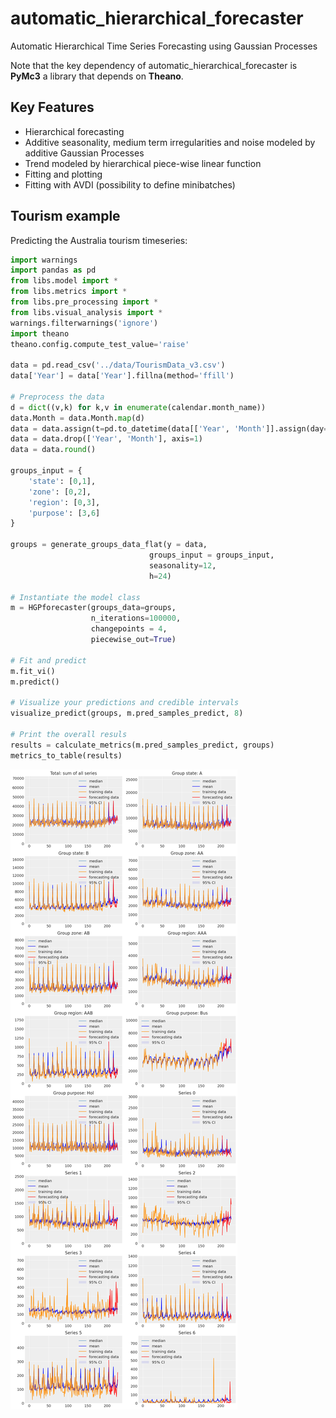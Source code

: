 # automatic_hierarchical_forecaster
Automatic Hierarchical Time Series Forecasting using Gaussian Processes

Note that the key dependency of automatic_hierarchical_forecaster is **PyMc3** a library that depends on **Theano**.

## Key Features
* Hierarchical forecasting
* Additive seasonality, medium term irregularities and noise modeled by additive Gaussian Processes
* Trend modeled by hierarchical piece-wise linear function
* Fitting and plotting
* Fitting with AVDI (possibility to define minibatches)

## Tourism example
Predicting the Australia tourism timeseries:
```python
import warnings
import pandas as pd
from libs.model import *
from libs.metrics import *
from libs.pre_processing import *
from libs.visual_analysis import *
warnings.filterwarnings('ignore')
import theano
theano.config.compute_test_value='raise'

data = pd.read_csv('../data/TourismData_v3.csv')
data['Year'] = data['Year'].fillna(method='ffill')

# Preprocess the data
d = dict((v,k) for k,v in enumerate(calendar.month_name))
data.Month = data.Month.map(d)
data = data.assign(t=pd.to_datetime(data[['Year', 'Month']].assign(day=1))).set_index('t')
data = data.drop(['Year', 'Month'], axis=1)
data = data.round()

groups_input = {
    'state': [0,1],
    'zone': [0,2],
    'region': [0,3],
    'purpose': [3,6]
}

groups = generate_groups_data_flat(y = data, 
                               groups_input = groups_input, 
                               seasonality=12, 
                               h=24)

# Instantiate the model class
m = HGPforecaster(groups_data=groups,
                  n_iterations=100000,
                  changepoints = 4,
                  piecewise_out=True)

# Fit and predict
m.fit_vi()
m.predict()

# Visualize your predictions and credible intervals
visualize_predict(groups, m.pred_samples_predict, 8)

# Print the overall resuls
results = calculate_metrics(m.pred_samples_predict, groups)
metrics_to_table(results)
```

![Predictions](https://raw.githubusercontent.com/luisroque/automatic_hierarchical_forecaster/main/example_notebooks/images/visualize_predict.png)

